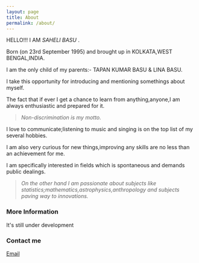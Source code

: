```yaml
---
layout: page
title: About
permalink: /about/
---
```


HELLO!!!
I AM  *SAHELI BASU*  .

Born (on 23rd September 1995) and brought up in KOLKATA,WEST BENGAL,INDIA.

I am the only child of my parents:- TAPAN KUMAR BASU &  LINA BASU.

I take this opportunity for introducing and mentioning somethings about myself.

The fact that if ever I get a chance to learn from anything,anyone,I am always enthusiastic and prepared for it.

> *Non-discrimination is my motto.*

I love to communicate;listening to music and singing is on the top list of my several hobbies.

I am also very curious for new things,improving any skills are no less than an achievement for me.

I am specifically interested in fields which is spontaneous and demands public dealings.

> *On the other hand I am passionate about subjects like statistics;mathematics,astrophysics,anthropology and subjects paving way to innovations.*

### More Information

It's still under development

### Contact me

[Email](mailto:sahelirima23@gmail.com)

